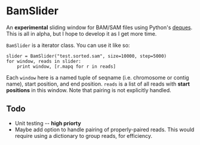 # BamSlider

An **experimental** sliding window for BAM/SAM files using Python's
[deques](http://docs.python.org/2/library/collections.html#deque-objects). This
is all in alpha, but I hope to develop it as I get more time.

`BamSlider` is a iterator class. You can use it like so:


    slider = BamSlider("test.sorted.sam", size=10000, step=5000)
    for window, reads in slider:
        print window, [r.mapq for r in reads]

Each `window` here is a named tuple of seqname (i.e. chromosome or
contig name), start position, and end position. `reads` is a list of
all reads with **start positions** in this window. Note that pairing
is not explicitly handled.

## Todo

 - Unit testing -- **high priorty**
 - Maybe add option to handle pairing of properly-paired reads. This
   would require using a dictionary to group reads, for efficiency.
   

